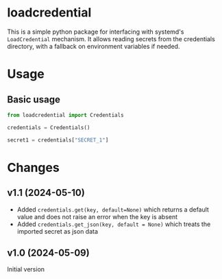 # loadcredential

This is a simple python package for interfacing with systemd's `LoadCredential` mechanism.
It allows reading secrets from the credentials directory, with a fallback on environment variables if needed.

# Usage

## Basic usage

```python
from loadcredential import Credentials

credentials = Credentials()

secret1 = credentials["SECRET_1"]
```

# Changes

## v1.1 (2024-05-10)

- Added `credentials.get(key, default=None)` which returns a default value and does not raise an error when the key is absent
- Added `credentials.get_json(key, default = None)` which treats the imported secret as json data

## v1.0 (2024-05-09)

Initial version
